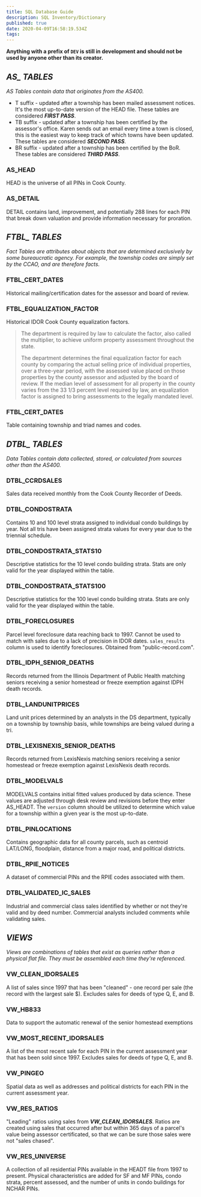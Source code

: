 ```yaml
---
title: SQL Database Guide
description: SQL Inventory/Dictionary
published: true
date: 2020-04-09T16:58:19.534Z
tags: 
---
```


**Anything with a prefix of `DEV` is still in development and should not be used by anyone other than its creator.**

## ***AS_ TABLES***
*AS Tables contain data that originates from the AS400.*

* T suffix - updated after a township has been mailed assessment notices.  It's the most up-to-date version of the HEAD file. These tables are considered ***FIRST PASS***.
* TB suffix - updated after a township has been certified by the assessor's office.  Karen sends out an email every time a town is closed, this is the easiest way to keep track of which towns have been updated. These tables are considered ***SECOND PASS***.
* BR suffix - updated after a township has been certified by the BoR. These tables are considered ***THIRD PASS***.

### AS_HEAD
HEAD is the universe of all PINs in Cook County.

### AS_DETAIL
DETAIL contains land, improvement, and potentially 288 lines for each PIN that break down valuation and provide information necessary for proration.

## ***FTBL_ TABLES***
*Fact Tables are attributes about objects that are determined exclusively by some bureaucratic agency. For example, the township codes are simply set by the CCAO, and are therefore facts.*

### FTBL_CERT_DATES
Historical mailing/certification dates for the assessor and board of review.

### FTBL_EQUALIZATION_FACTOR
Historical IDOR Cook County equalization factors.

> The department is required by law to calculate the factor, also called the multiplier, to achieve uniform property assessment throughout the state.
>
> The department determines the final equalization factor for each county by comparing the actual selling price of individual properties, over a three-year period, with the assessed value placed on those properties by the county assessor and adjusted by the board of review. If the median level of assessment for all property in the county varies from the 33 1/3 percent level required by law, an equalization factor is assigned to bring assessments to the legally mandated level. 

### FTBL_CERT_DATES
Table containing township and triad names and codes.

## ***DTBL_ TABLES***
*Data Tables contain data collected, stored, or calculated from sources other than the AS400.*

### DTBL_CCRDSALES
Sales data received monthly from the Cook County Recorder of Deeds.

### DTBL_CONDOSTRATA
Contains 10 and 100 level strata assigned to individual condo buildings by year.  Not all tris have been assigned strata values for every year due to the triennial schedule.

### DTBL_CONDOSTRATA_STATS10
Descriptive statistics for the 10 level condo building strata.  Stats are only valid for the year displayed within the table.

### DTBL_CONDOSTRATA_STATS100
Descriptive statistics for the 100 level condo building strata.  Stats are only valid for the year displayed within the table.

### DTBL_FORECLOSURES
Parcel level foreclosure data reaching back to 1997.  Cannot be used to match with sales due to a lack of precision in IDOR dates. `sales_results` column is used to identify foreclosures. Obtained from "public-record.com".

### DTBL_IDPH_SENIOR_DEATHS
Records returned from the Illinois Department of Public Health matching seniors receiving a senior homestead or freeze exemption against IDPH death records.

### DTBL_LANDUNITPRICES
Land unit prices determined by an analysts in the DS department, typically on a township by township basis, while townships are being valued during a tri.

### DTBL_LEXISNEXIS_SENIOR_DEATHS
Records returned from LexisNexis matching seniors receiving a senior homestead or freeze exemption against LexisNexis death records.

### DTBL_MODELVALS
MODELVALS contains initial fitted values produced by data science.  These values are adjusted through desk review and revisions before they enter AS_HEADT.  The `version` column should be utilized to determine which value for a township within a given year is the most up-to-date.

### DTBL_PINLOCATIONS
Contains geographic data for all county parcels, such as centroid LAT/LONG, floodplain, distance from a major road, and political districts.

### DTBL_RPIE_NOTICES
A dataset of commercial PINs and the RPIE codes associated with them.

### DTBL_VALIDATED_IC_SALES
Industrial and commercial class sales identified by whether or not they're valid and by deed number.  Commercial analysts included comments while validating sales.

## ***VIEWS***
*Views are combinations of tables that exist as queries rather than a physical flat file.  They must be assembled each time they're referenced.*

### VW_CLEAN_IDORSALES
A list of sales since 1997 that has been "cleaned" - one record per sale (the record with the largest sale $). Excludes sales for deeds of type Q, E, and B.

### VW_HB833
Data to support the automatic renewal of the senior homestead exemptions

### VW_MOST_RECENT_IDORSALES
A list of the most recent sale for each PIN in the current assessment year that has been sold since 1997. Excludes sales for deeds of type Q, E, and B.

### VW_PINGEO
Spatial data as well as addresses and political districts for each PIN in the current assessment year.

### VW_RES_RATIOS
"Leading" ratios using sales from ***VW_CLEAN_IDORSALES***.  Ratios are created using sales that occurred after but within 365 days of a parcel's value being assessor certificated, so that we can be sure those sales were not "sales chased".

### VW_RES_UNIVERSE
A collection of all residential PINs available in the HEADT file from 1997 to present.  Physical characteristics are added for SF and MF PINs, condo strata, percent assessed, and the number of units in condo buildings for NCHAR PINs.